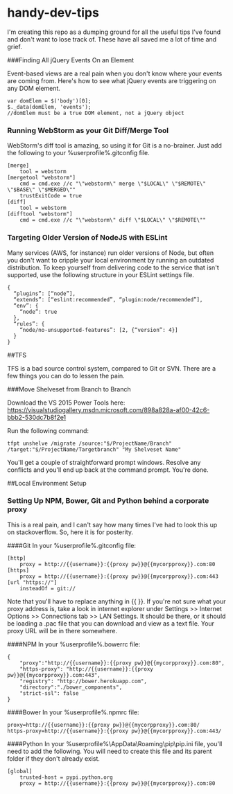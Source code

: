 # handy-dev-tips
I'm creating this repo as a dumping ground for all the useful
tips I've found and don't want to lose track of. These have all
saved me a lot of time and grief.

###Finding All jQuery Events On an Element

Event-based views are a real pain when you don't know where your events
are coming from. Here's how to see what jQuery events are triggering
on any DOM element.

	var domElem = $('body')[0];
	$._data(domElem, 'events');
	//domElem must be a true DOM element, not a jQuery object


### Running WebStorm as your Git Diff/Merge Tool

WebStorm's diff tool is amazing, so using it for Git is a
no-brainer. Just add the following to your %userprofile%\.gitconfig
file.

	[merge]
		tool = webstorm
	[mergetool "webstorm"]
		cmd = cmd.exe //c "\"webstorm\" merge \"$LOCAL\" \"$REMOTE\" \"$BASE\" \"$MERGED\""
		trustExitCode = true
	[diff]
		tool = webstorm
	[difftool "webstorm"]
		cmd = cmd.exe //c "\"webstorm\" diff \"$LOCAL\" \"$REMOTE\""

### Targeting Older Version of NodeJS with ESLint

Many services (AWS, for instance) run older versions of Node, but often you don't
want to cripple your local environment by running an outdated distribution. To keep
yourself from delivering code to the service that isn't supported, use the following
structure in your ESLint settings file.

	{
      “plugins”: [“node”],
      “extends”: [“eslint:recommended”, “plugin:node/recommended”],
      “env”: {
        “node”: true
      },
      “rules”: {
        “node/no-unsupported-features”: [2, {“version”: 4}]
      }
    }


##TFS

TFS is a bad source control system, compared to Git or SVN. There are a few things
you can do to lessen the pain.

###Move Shelveset from Branch to Branch

Download the VS 2015 Power Tools here:
https://visualstudiogallery.msdn.microsoft.com/898a828a-af00-42c6-bbb2-530dc7b8f2e1

Run the following command:

	tfpt unshelve /migrate /source:"$/ProjectName/Branch" /target:"$/ProjectName/Targetbranch" "My Shelveset Name"

You'll get a couple of straightforward prompt windows. Resolve any conflicts
and you'll end up back at the command prompt. You're done.


##Local Environment Setup


### Setting Up NPM, Bower, Git and Python behind a corporate proxy
This is a real pain, and I can't say how many times I've had to
look this up on stackoverflow. So, here it is for posterity.

####Git
In your %userprofile%\.gitconfig file:

	[http]
		proxy = http://{{username}}:{{proxy pw}}@{{mycorpproxy}}.com:80
	[https]
		proxy = http://{{username}}:{{proxy pw}}@{{mycorpproxy}}.com:443
	[url "https://"]
		insteadOf = git://

Note that you'll have to replace anything in {{ }}. If you're not
sure what your proxy address is, take a look in internet explorer
under Settings >> Internet Options >> Connections tab >>
LAN Settings. It should be there, or it should be loading a .pac
file that you can download and view as a text file. Your proxy
URL will be in there somewhere.

####NPM
In your %userprofile%\.bowerrc file:

	{
		"proxy":"http://{{username}}:{{proxy pw}}@{{mycorpproxy}}.com:80",
		"https-proxy": "http://{{username}}:{{proxy pw}}@{{mycorpproxy}}.com:443",
		"registry": "http://bower.herokuapp.com",
		"directory":"./bower_components",
		"strict-ssl": false
	}

####Bower
In your %userprofile%\.npmrc file:

	proxy=http://{{username}}:{{proxy pw}}@{{mycorpproxy}}.com:80/
	https-proxy=http://{{username}}:{{proxy pw}}@{{mycorpproxy}}.com:443/

####Python
In your %userprofile%\AppData\Roaming\pip\pip.ini file, you'll need
to add the following. You will need to create this file and its 
parent folder if they don't already exist.

	[global]
    	trusted-host = pypi.python.org
    	proxy = http://{{username}}:{{proxy pw}}@{{mycorpproxy}}.com:80